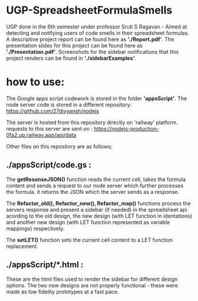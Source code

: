 # UGP-SpreadsheetFormulaSmells
 UGP done in the 6th semester under professor Sruti S Ragavan - Aimed at detecting and notifying users of code smells in their spreadsheet formulas. A descriptive project report can be found here as **'./Report.pdf'**. The presentation slides for this project can be found here as **'./Presentation.pdf'**. Screenshots for the sidebar notifications that this project renders can be found in **'./sidebarExamples'**.

# how to use:
 The Google apps script codework is stored in the folder **'appsScript'**. 
 The node server code is stored in a different repository: 
 https://github.com/27divyansh/nodejs
 
 The server is hosted from this repository directly on 'railway' platform. requests to this server are sent on : 
 https://nodejs-production-0fa2.up.railway.app/api/data

 Other files on this repository are as follows:

## ./appsScript/code.gs : 
 The **getResonseJSON()** function reads the current cell, takes the formula content and sends a request to our node server which further processes the formula. it returns the JSON which the server sends as a response.

 The **Refactor_old(), Refactor_new(), Refactor_map()** functions process the servers response and present a sidebar (if needed) in the spreadsheet api acording to the old design, the new design (with LET function in identations) and another new design (with LET function represented as variable mappings) respectively.

 The **setLET()** function sets the current cell content to a LET function replacement.

## ./appsScript/*.html :
 These are the html files used to render the sidebar for different design options. The two new designs are not properly functional - these were made as low fidelity prototypes at a fast pace.




